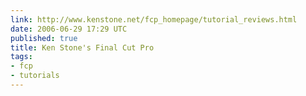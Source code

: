 ```yaml
---
link: http://www.kenstone.net/fcp_homepage/tutorial_reviews.html
date: 2006-06-29 17:29 UTC
published: true
title: Ken Stone's Final Cut Pro
tags:
- fcp
- tutorials
---
```



